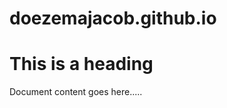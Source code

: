 # doezemajacob.github.io
<!DOCTYPE html>
<html>
<head>
<title>This document title</title>
</head>
<body>
<h1>This is a heading</h1>
<p>Document content goes here.....</p>
</body>
</html>
